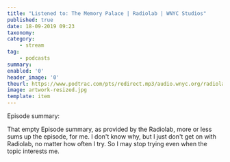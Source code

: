 ```yaml
---
title: "Listened to: The Memory Palace | Radiolab | WNYC Studios"
published: true
date: 18-09-2019 09:23
taxonomy:
category:
	- stream
tag:
	- podcasts
summary:
enabled: '0'
header_image: '0'
theurl: https://www.podtrac.com/pts/redirect.mp3/audio.wnyc.org/radiolab_podcast/radiolab_podcast19thememorypalace.mp3
image: artwork-resized.jpg
template: item
---
```

 
Episode summary: 

That empty Episode summary, as provided by the Radiolab, more or less sums up the episode, for me. I don't know why, but I just don't get on with Radiolab, no matter how often I try. So I may stop trying even when the topic interests me.
